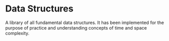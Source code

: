 # Data Structures

A library of all fundamental data structures. It has been implemented for the purpose of practice and understanding concepts of time and space complexity.
